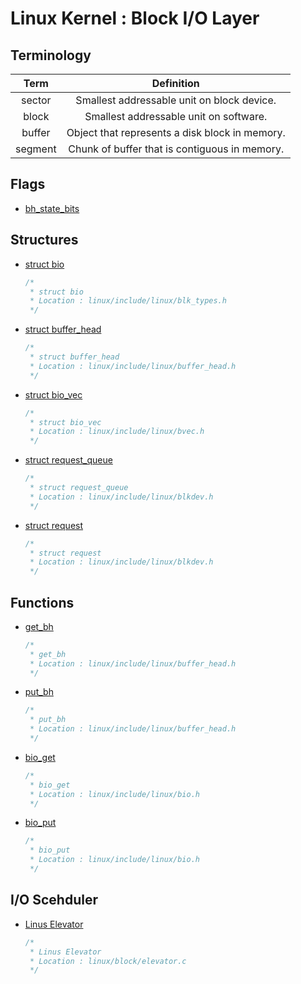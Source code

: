 Linux Kernel : Block I/O Layer
==============================

Terminology
-----------
|Term|Definition|
|:--:|:--------:|
| sector | Smallest addressable unit on block device. |
| block | Smallest addressable unit on software. |
| buffer | Object that represents a disk block in memory. |
| segment | Chunk of buffer that is contiguous in memory. |

Flags
-----
- [bh_state_bits](https://elixir.bootlin.com/linux/latest/A/ident/bh_state_bits)

Structures
----------
- [struct bio](https://elixir.bootlin.com/linux/latest/A/ident/bio)
    ```c
    /*
     * struct bio
     * Location : linux/include/linux/blk_types.h
     */
    ```
- [struct buffer_head](https://elixir.bootlin.com/linux/latest/A/ident/buffer_head)
    ```c
    /*
     * struct buffer_head
     * Location : linux/include/linux/buffer_head.h
     */
    ```
- [struct bio_vec](https://elixir.bootlin.com/linux/latest/A/ident/bio_vec)
    ```c
    /*
     * struct bio_vec
     * Location : linux/include/linux/bvec.h
     */
    ```
- [struct request_queue](https://elixir.bootlin.com/linux/latest/A/ident/request_queue)
    ```c
    /*
     * struct request_queue
     * Location : linux/include/linux/blkdev.h
     */
    ```
- [struct request](https://elixir.bootlin.com/linux/latest/A/ident/request)
    ```c
    /*
     * struct request
     * Location : linux/include/linux/blkdev.h
     */
    ```

Functions
---------
- [get_bh](https://elixir.bootlin.com/linux/latest/A/ident/get_bh)
    ```c
    /*
     * get_bh
     * Location : linux/include/linux/buffer_head.h
     */
    ```
- [put_bh](https://elixir.bootlin.com/linux/latest/A/ident/put_bh)
    ```c
    /*
     * put_bh
     * Location : linux/include/linux/buffer_head.h
     */
    ```
- [bio_get](https://elixir.bootlin.com/linux/latest/A/ident/bio_get)
    ```c
    /*
     * bio_get
     * Location : linux/include/linux/bio.h
     */
    ```
- [bio_put](https://elixir.bootlin.com/linux/latest/A/ident/bio_put)
    ```c
    /*
     * bio_put
     * Location : linux/include/linux/bio.h
     */
    ```

I/O Scehduler
-------------
- [Linus Elevator](https://elixir.bootlin.com/linux/latest/source/block/elevator.c)
    ```c
    /*
     * Linus Elevator
     * Location : linux/block/elevator.c
     */
    ```